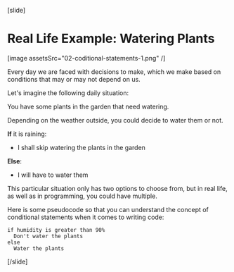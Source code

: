 [slide]
# Real Life Example: Watering Plants
[image assetsSrc="02-coditional-statements-1.png" /]

Every day we are faced with decisions to make, which we make based on conditions that may or may not depend on us.

Let's imagine the following daily situation:

You have some plants in the garden that need watering. 

Depending on the weather outside, you could decide to water them or not.

**If** it is raining:

  * I shall skip watering the plants in the garden

**Else**:

  * I will have to water them

This particular situation only has two options to choose from, but in real life, as well as in programming, you could have multiple.

Here is some pseudocode so that you can understand the concept of conditional statements when it comes to writing code:

```
if humidity is greater than 90%
  Don't water the plants
else
  Water the plants
```
[/slide]
